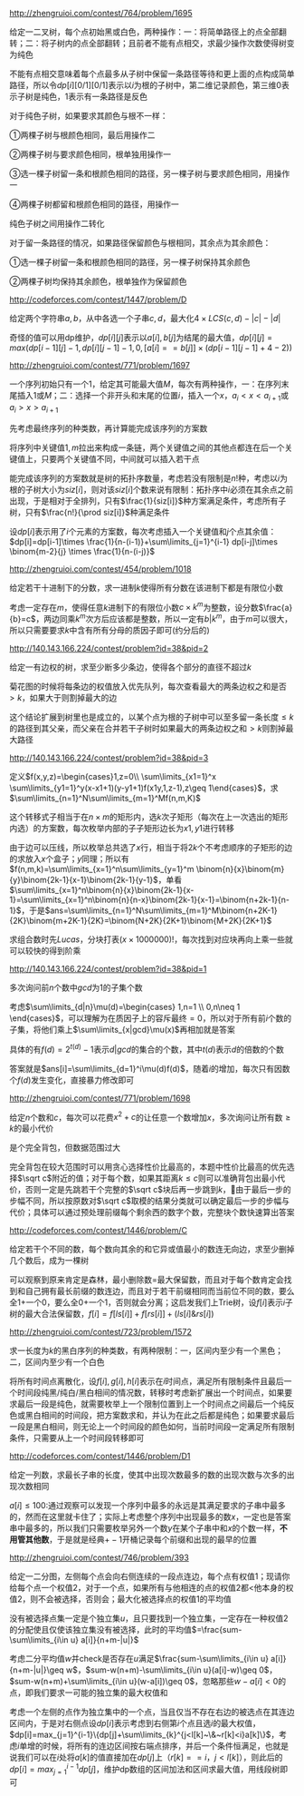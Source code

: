 http://zhengruioi.com/contest/764/problem/1695

给定一二叉树，每个点初始黑或白色，两种操作：一：将简单路径上的点全部翻转；二：将子树内的点全部翻转；且前者不能有点相交，求最少操作次数使得树变为纯色

不能有点相交意味着每个点最多从子树中保留一条路径等待和更上面的点构成简单路径，所以令$dp[i][0/1][0/1]$表示以$i$为根的子树中，第二维记录颜色，第三维$0$表示子树是纯色，$1$表示有一条路径是反色

对于纯色子树，如果要求其颜色与根不一样：

①两棵子树与根颜色相同，最后用操作二

②两棵子树与要求颜色相同，根单独用操作一

③选一棵子树留一条和根颜色相同的路径，另一棵子树与要求颜色相同，用操作一

④两棵子树都留和根颜色相同的路径，用操作一

纯色子树之间用操作二转化

对于留一条路径的情况，如果路径保留颜色与根相同，其余点为其余颜色：

①选一棵子树留一条和根颜色相同的路径，另一棵子树保持其余颜色

②两棵子树均保持其余颜色，根单独作为保留颜色



http://codeforces.com/contest/1447/problem/D

给定两个字符串$a,b$，从中各选一个子串$c,d$，最大化$4\times LCS(c,d)-|c|-|d|$

奇怪的值可以用dp维护，$dp[i][j]$表示以$a[i],b[j]$为结尾的最大值，$dp[i][j]=max(dp[i-1][j]-1,dp[i][j-1]-1,0,[a[i]==b[j]]\times (dp[i-1][j-1]+4-2))$



http://zhengruioi.com/contest/771/problem/1697

一个序列初始只有一个$1$，给定其可能最大值$M$，每次有两种操作，一：在序列末尾插入$1$或$M$；二：选择一个非开头和末尾的位置$i$，插入一个$x$，$a_i<x<a_{i+1}$或$a_i>x>a_{i+1}$

先考虑最终序列的种类数，再计算能完成该序列的方案数

将序列中关键值$1,m$拉出来构成一条链，两个关键值之间的其他点都连在后一个关键值上，只要两个关键值不同，中间就可以插入若干点

能完成该序列的方案数就是树的拓扑序数量，考虑若没有限制是$n!$种，考虑以$i$为根的子树大小为$siz[i]$，则对该$siz[i]$个数来说有限制：拓扑序中$i$必须在其余点之前出现，于是相对于全排列，只有$\frac{1}{siz[i]}$种方案满足条件，考虑所有子树，只有$\frac{n!}{\prod siz[i]}$种满足条件

设$dp[i]$表示用了$i$个元素的方案数，每次考虑插入一个关键值和$j$个点其余值：$dp[i]=dp[i-1]\times \frac{1}{n-(i-1)}+\sum\limits_{j=1}^{i-1} dp[i-j]\times \binom{m-2}{j} \times \frac{1}{n-(i-j)}$



http://zhengruioi.com/contest/454/problem/1018

给定若干十进制下的分数，求一进制$k$使得所有分数在该进制下都是有限位小数

考虑一定存在$m$，使得任意$k$进制下的有限位小数$c\times k^m$为整数，设分数$\frac{a}{b}=c$，两边同乘$k^m$次方后应该都是整数，所以一定有$b|k^m$，由于$m$可以很大，所以只需要要求$k$中含有所有分母的质因子即可(约分后的)



http://140.143.166.224/contest/problem?id=38&pid=2

给定一有边权的树，求至少断多少条边，使得各个部分的直径不超过$k$

菊花图的时候将每条边的权值放入优先队列，每次查看最大的两条边权之和是否$>k$，如果大于则割掉最大的边

这个结论扩展到树里也是成立的，以某个点为根的子树中可以至多留一条长度$\leq k$的路径到其父亲，而父亲在合并若干子树时如果最大的两条边权之和$>k$则割掉最大路径



http://140.143.166.224/contest/problem?id=38&pid=3

定义$f(x,y,z)=\begin{cases}1,z=0\\ \sum\limits_{x1=1}^x \sum\limits_{y1=1}^y(x-x1+1)(y-y1+1)f(x1y,1,z-1),z\geq 1\end{cases}$，求$\sum\limits_{n=1}^N\sum\limits_{m=1}^Mf(n,m,K)$

这个转移式子相当于在$n\times m$的矩形内，选$k$次子矩形（每次在上一次选出的矩形内选）的方案数，每次枚举内部的子子矩形边长为$x1,y1$进行转移

由于边可以压线，所以枚举总共选了$x$行，相当于将$2k$个不考虑顺序的子矩形的边的求放入$x$个盒子；$y$同理；所以有$f(n,m,k)=\sum\limits_{x=1}^n\sum\limits_{y=1}^m \binom{n}{x}\binom{m}{y}\binom{2k-1}{x-1}\binom{2k-1}{y-1}$，单看$\sum\limits_{x=1}^n\binom{n}{x}\binom{2k-1}{x-1}=\sum\limits_{x=1}^n\binom{n}{n-x}\binom{2k-1}{x-1}=\binom{n+2k-1}{n-1}$，于是$ans=\sum\limits_{n=1}^N\sum\limits_{m=1}^M\binom{n+2K-1}{2K}\binom{m+2K-1}{2K}=\binom{N+2K}{2K+1}\binom{M+2K}{2K+1}$

求组合数时先$Lucas$，分块打表$(x\times 1000000)!$，每次找到对应块再向上乘一些就可以较快的得到阶乘



http://140.143.166.224/contest/problem?id=38&pid=1

多次询问前$n$个数中$gcd$为$1$的子集个数

考虑$\sum\limits_{d|n}\mu(d)=\begin{cases} 1,n=1 \\ 0,n\neq 1 \end{cases}$，可以理解为在质因子上的容斥最终$=0$，所以对于所有前$i$个数的子集，将他们乘上$\sum\limits_{x|gcd}\mu(x)$再相加就是答案

具体的有$f(d)=2^{t(d)}-1$表示$d|gcd$的集合的个数，其中$t(d)$表示$d$的倍数的个数

答案就是$ans[i]=\sum\limits_{d=1}^i\mu(d)f(d)$，随着$i$的增加，每次只有因数个$f(d)$发生变化，直接暴力修改即可



http://zhengruioi.com/contest/771/problem/1698

给定$n$个数和$c$，每次可以花费$x^2+c$的让任意一个数增加$x$，多次询问让所有数$\geq k$的最小代价

是个完全背包，但数据范围过大

完全背包在较大范围时可以用贪心选择性价比最高的，本题中性价比最高的优先选择$\sqrt c$附近的值；对于每个数，如果其距离$k\leq c$则可以准确背包出最小代价，否则一定是先跳若干个完整的$\sqrt c$块后再一步跳到$k$，由于最后一步的步幅不同，所以按原数对$\sqrt c$取模的结果分类就可以确定最后一步的步幅与代价；具体可以通过预处理前缀每个剩余西的数字个数，完整块个数快速算出答案



http://codeforces.com/contest/1446/problem/C

给定若干个不同的数，每个数向其余的和它异或值最小的数连无向边，求至少删掉几个数后，成为一棵树

可以观察到原来肯定是森林，最小删除数$=$最大保留数，而且对于每个数肯定会找到和自己拥有最长前缀的数连边，而且对于若干前缀相同而当前位不同的数，要么全$1+$一个$0$，要么全$0+$一个$1$，否则就会分离；这启发我们上Trie树，设$f[i]$表示$i$子树的最大合法保留数，$f[i]=f[ls[i]]+f[rs[i]]+(ls[i]\& rs[i])$



http://zhengruioi.com/contest/723/problem/1572

求一长度为$k$的黑白序列的种类数，有两种限制：一，区间内至少有一个黑色；二，区间内至少有一个白色

将所有时间点离散化，设$f[i],g[i],h[i]$表示在$i$时间点，满足所有限制条件且最后一个时间段纯黑/纯白/黑白相间的情况数，转移时考虑新扩展出一个时间点，如果要求最后一段是纯色，就需要枚举上一个限制位置到上一个时间点之间最后一个纯反色或黑白相间的时间段，把方案数求和，并认为在此之后都是纯色；如果要求最后一段是黑白相间，则无论上一个时间段的颜色如何，当前时间段一定满足所有限制条件，只需要从上一个时间段转移即可



http://codeforces.com/contest/1446/problem/D1

给定一列数，求最长子串的长度，使其中出现次数最多的数的出现次数与次多的出现次数相同

$a[i]\leq 100:$通过观察可以发现一个序列中最多的永远是其满足要求的子串中最多的，然而在这里就卡住了；实际上考虑整个序列中出现最多的数$x$，一定也是答案串中最多的，所以我们只需要枚举另外一个数$y$在某个子串中和$x$的个数一样，**不用管其他数**，于是就是经典$+-1$开桶记录每个前缀和出现的最早的位置



http://zhengruioi.com/contest/746/problem/393

给定一二分图，左侧每个点会向右侧连续的一段点连边，每个点有权值$1$；现请你给每个点一个权值$2$，对于一个点，如果所有与他相连的点的权值$2$都$<$他本身的权值$2$，则不会被选择，否则会；最大化被选择点的权值$1$的平均值

没有被选择点集一定是个独立集$u$，且只要找到一个独立集，一定存在一种权值$2$的分配使且仅使该独立集没有被选择，此时的平均值$=\frac{sum-\sum\limits_{i\in u} a[i]}{n+m-|u|}$

考虑二分平均值$w$并check是否存在$u$满足$\frac{sum-\sum\limits_{i\in u} a[i]}{n+m-|u|}\geq w$，$sum-w(n+m)-\sum\limits_{i\in u}(a[i]-w)\geq 0$，$sum-w(n+m)+\sum\limits_{i\in u}(w-a[i])\geq 0$，忽略那些$w-a[i]<0$的点，即我们要求一可能的独立集的最大权值和

考虑一个左侧的点作为独立集中的一个点，当且仅当不存在右边的被选点在其连边区间内，于是对右侧点设$dp[i]$表示考虑到右侧第$i$个点且选$i$的最大权值，$dp[i]=max_{j=1}^{i-1}\{dp[j]+\sum\limits_{k}^{j<l[k]~\&~r[k]<i}a[k]\}$，考虑$i$单增的时候，将所有的连边区间按右端点排序，并后一个条件恒满足，也就是说我们可以在$i$处将$a[k]$的值直接加在$dp[j]$上（$r[k]==i$，$j<l[k]$），则此后的$dp[i]=max_{j=1}^{i-1}dp[j]$，维护dp数组的区间加法和区间求最大值，用线段树即可